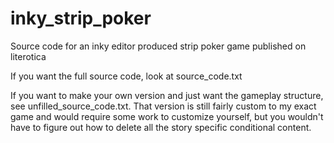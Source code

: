 # inky_strip_poker
Source code for an inky editor produced strip poker game published on literotica

If you want the full source code, look at source_code.txt

If you want to make your own version and just want the gameplay structure, see unfilled_source_code.txt. That version is still fairly custom to my exact game and would require some work to customize yourself, but you wouldn't have to figure out how to delete all the story specific conditional content.
